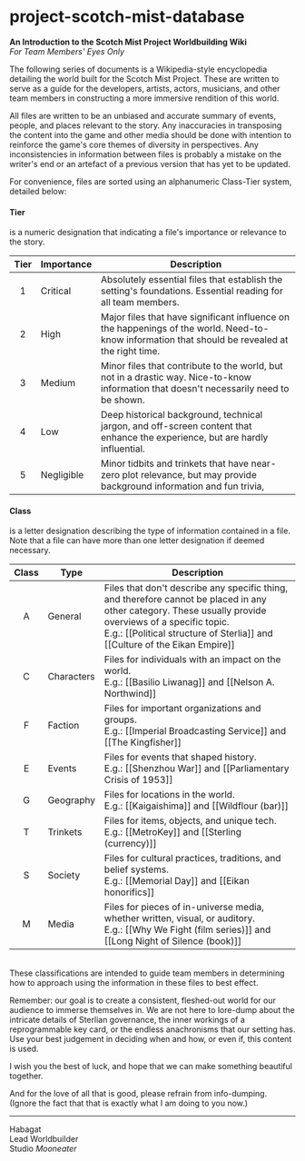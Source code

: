 # project-scotch-mist-database

**An Introduction to the Scotch Mist Project Worldbuilding Wiki**
</br>*For Team Members' Eyes Only*

The following series of documents is a Wikipedia-style encyclopedia detailing the world built for the Scotch Mist Project. These are written to serve as a guide for the developers, artists, actors, musicians, and other team members in constructing a more immersive rendition of this world.

All files are written to be an unbiased and accurate summary of events, people, and places relevant to the story. Any inaccuracies in transposing the content into the game and other media should be done with intention to reinforce the game's core themes of diversity in perspectives. Any inconsistencies in information between files is probably a mistake on the writer's end or an artefact of a previous version that has yet to be updated.

For convenience, files are sorted using an alphanumeric Class-Tier system, detailed below:
#### Tier
is a numeric designation that indicating a file's importance or relevance to the story.

| Tier | Importance | Description                                                                                                                                     |
| :--: | ---------- | ----------------------------------------------------------------------------------------------------------------------------------------------- |
|  1   | Critical   | Absolutely essential files that establish the setting's foundations. Essential reading for all team members.                                    |
|  2   | High       | Major files that have significant influence on the happenings of the world. Need-to-know information that should be revealed at the right time. |
|  3   | Medium     | Minor files that contribute to the world, but not in a drastic way. Nice-to-know information that doesn't necessarily need to be shown.         |
|  4   | Low        | Deep historical background, technical jargon, and off-screen content that enhance the experience, but are hardly influential.                   |
|  5   | Negligible | Minor tidbits and trinkets that have near-zero plot relevance, but may provide background information and fun trivia,                           |
#### Class
is a letter designation describing the type of information contained in a file. Note that a file can have more than one letter designation if deemed necessary.

| Class | Type       | Description                                                                                                                                                                                                                              |
| :---: | ---------- | ---------------------------------------------------------------------------------------------------------------------------------------------------------------------------------------------------------------------------------------- |
|   A   | General    | Files that don't describe any specific thing, and therefore cannot be placed in any other category. These usually provide overviews of a specific topic.<br>E.g.: [[Political structure of Sterlia]] and [[Culture of the Eikan Empire]] |
|   C   | Characters | Files for individuals with an impact on the world.<br>E.g.: [[Basilio Liwanag]] and [[Nelson A. Northwind]]                                                                                                                              |
|   F   | Faction    | Files for important organizations and groups.<br>E.g.: [[Imperial Broadcasting Service]] and [[The Kingfisher]]                                                                                                                          |
|   E   | Events     | Files for events that shaped history.<br>E.g.: [[Shenzhou War]] and [[Parliamentary Crisis of 1953]]                                                                                                                                     |
|   G   | Geography  | Files for locations in the world.<br>E.g.: [[Kaigaishima]] and [[Wildflour (bar)]]                                                                                                                                                       |
|   T   | Trinkets   | Files for items, objects, and unique tech.<br>E.g.: [[MetroKey]] and [[Sterling (currency)]]                                                                                                                                             |
|   S   | Society    | Files for cultural practices, traditions, and belief systems.<br>E.g.: [[Memorial Day]] and [[Eikan honorifics]]                                                                                                                         |
|   M   | Media      | Files for pieces of in-universe media, whether written, visual, or auditory.<br>E.g.: [[Why We Fight (film series)]] and [[Long Night of Silence (book)]]                                                                                |
</br>
These classifications are intended to guide team members in determining how to approach using the information in these files to best effect.

Remember: our goal is to create a consistent, fleshed-out world for our audience to immerse themselves in. We are not here to lore-dump about the intricate details of Sterlian governance, the inner workings of a reprogrammable key card, or the endless anachronisms that our setting has. Use your best judgement in deciding when and how, or even if, this content is used.

I wish you the best of luck, and hope that we can make something beautiful together.

And for the love of all that is good, please refrain from info-dumping. (Ignore the fact that that is exactly what I am doing to you now.)

---
Habagat</br>
Lead Worldbuilder</br>
Studio *Mooneater*